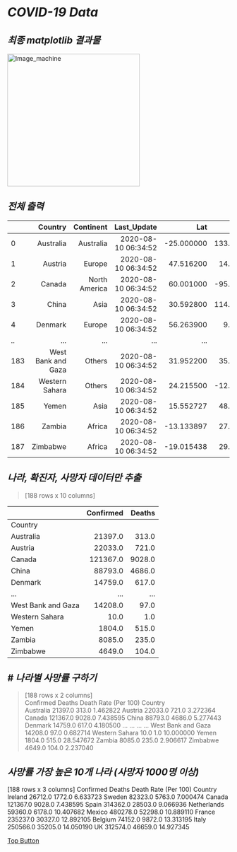 *COVID-19 Data*
==========  

*최종 matplotlib 결과물*
-----
<img src="https://user-images.githubusercontent.com/66001539/120742822-a27bef80-c532-11eb-9e2d-df1ec3c18f68.png" width="300px" height="300px" title="px(픽셀) 크기 설정" alt="Image_machine"></img><br/>  

*전체 출력*
-----  

|              |  Country     | Continent    |        Last_Update  | Lat          | Long_        | Confirmed    | Deaths       | Recovered    | Active       | Incident_Rate|
| :----------  |  ----------: |  ----------: |         ----------: |  ----------: |  ----------: |  ----------: |  ----------: |  ----------: |  ----------: |  ----------: |
|0             |     Australia|     Australia|  2020-08-10 06:34:52|    -25.000000|    133.000000|       21397.0|         313.0|       12141.0|        8943.0|     84.042624|
|1             |       Austria|        Europe|  2020-08-10 06:34:52|     47.516200|     14.550100|       22033.0|         721.0|       19923.0|        1389.0|    244.637147|
|2             |        Canada| North America|  2020-08-10 06:34:52|     60.001000|    -95.001000|      121367.0|        9028.0|      105420.0|        6919.0|    320.604278|
|3             |         China|          Asia|  2020-08-10 06:34:52|     30.592800|    114.305500|       88793.0|        4686.0|       82125.0|        1982.0|      6.321243|
|4             |       Denmark|        Europe|  2020-08-10 06:34:52|     56.263900|      9.501800|       14759.0|         617.0|       13069.0|        1073.0|    254.808058|
|..            |           ...|           ...|                  ...|           ...|           ...|           ...|           ...|           ...|           ...|           ...|
|183       |West Bank and Gaza|        Others|  2020-08-10 06:34:52|     31.952200|     35.233200|       14208.0|          97.0|        7945.0|        6166.0|    278.510908|
|184           |Western Sahara|        Others|  2020-08-10 06:34:52|     24.215500|    -12.885800|          10.0|           1.0|           8.0|           1.0|      1.674116|
|185           |         Yemen|          Asia|  2020-08-10 06:34:52|     15.552727|     48.516388|        1804.0|         515.0|         913.0|         376.0|      6.048421|
|186           |        Zambia|        Africa|  2020-08-10 06:34:52|    -13.133897|     27.849332|        8085.0|         235.0|        6698.0|        1152.0|     43.978565|
|187           |      Zimbabwe|        Africa|  2020-08-10 06:34:52|    -19.015438|     29.154857|        4649.0|         104.0|        1437.0|        3108.0|     31.279169|
  
*나라, 확진자, 사망자 데이터만 추출*
-----  
> [188 rows x 10 columns]  

|                  | Confirmed   | Deaths      |
| :----------      | ----------: | ----------: |
|Country           |             |             |                              
|Australia         |      21397.0|        313.0|
|Austria           |      22033.0|        721.0|
|Canada            |     121367.0|       9028.0|
|China             |      88793.0|       4686.0|
|Denmark           |      14759.0|        617.0|
|...               |          ...|          ...|
|West Bank and Gaza|      14208.0|         97.0|
|Western Sahara    |         10.0|          1.0|
|Yemen             |       1804.0|        515.0|
|Zambia            |       8085.0|        235.0|
|Zimbabwe          |       4649.0|        104.0| 
  
*# 나라별 사망률 구하기*
-----  
> [188 rows x 2 columns]  
                    Confirmed  Deaths  Death Rate (Per 100)
Country                                                    
Australia             21397.0   313.0              1.462822
Austria               22033.0   721.0              3.272364
Canada               121367.0  9028.0              7.438595
China                 88793.0  4686.0              5.277443
Denmark               14759.0   617.0              4.180500
...                       ...     ...                   ...
West Bank and Gaza    14208.0    97.0              0.682714
Western Sahara           10.0     1.0             10.000000
Yemen                  1804.0   515.0             28.547672
Zambia                 8085.0   235.0              2.906617
Zimbabwe               4649.0   104.0              2.237040
  

*사망률 가장 높은 10개 나라 (사망자 1000명 이상)*
-----  
[188 rows x 3 columns]
             Confirmed   Deaths  Death Rate (Per 100)
Country                                              
Ireland        26712.0   1772.0              6.633723
Sweden         82323.0   5763.0              7.000474
Canada        121367.0   9028.0              7.438595
Spain         314362.0  28503.0              9.066936
Netherlands    59360.0   6178.0             10.407682
Mexico        480278.0  52298.0             10.889110
France        235237.0  30327.0             12.892105
Belgium        74152.0   9872.0             13.313195
Italy         250566.0  35205.0             14.050190
UK            312574.0  46659.0             14.927345


[Top Button](#)
